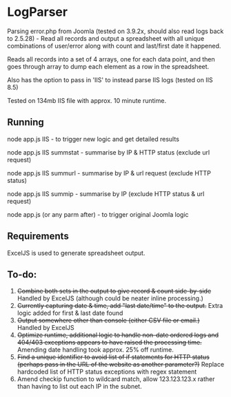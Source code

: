 # LogParser
Parsing error.php from Joomla (tested on 3.9.2x, should also read logs back to 2.5.28) - Read all records and output a spreadsheet with all unique combinations of user/error along with count and last/first date it happened.

Reads all records into a set of 4 arrays, one for each data point, and then goes through array to dump each element as a row in the spreadsheet.

Also has the option to pass in 'IIS' to instead parse IIS logs (tested on IIS 8.5)

Tested on 134mb IIS file with approx. 10 minute runtime.


## Running
node app.js IIS - to trigger new logic and get detailed results

node app.js IIS summstat - summarise by IP & HTTP status (exclude url request)

node app.js IIS summurl - summarise by IP & url request (exclude HTTP status)

node app.js IIS summip - summarise by IP (exclude HTTP status & url request)

node app.js (or any parm after) - to trigger original Joomla logic

## Requirements
ExcelJS is used to generate spreadsheet output.

## To-do:
1. ~~Combine both sets in the output to give record & count side-by-side~~ Handled by ExcelJS (although could be neater inline processing.)
2. ~~Currently capturing date & time, add "last date/time" to the output.~~ Extra logic added for first & last date found
3. ~~Output somewhere other than console (either CSV file or email.)~~ Handled by ExcelJS
4. ~~Optimize runtime, additional logic to handle non-date ordered logs and 404/403 exceptions appears to have raised the processing time.~~ Amending date handling took approx. 25% off runtime.
5. ~~Find a unique identifier to avoid list of if statements for HTTP status (perhaps pass in the URL of the website as another parameter?)~~ Replace hardcoded list of HTTP status exceptions with regex statement
6. Amend checkip function to wildcard match, allow 123.123.123.x rather than having to list out each IP in the subnet.